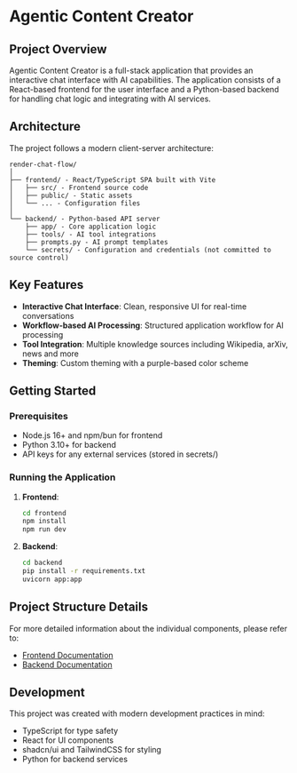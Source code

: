 # Agentic Content Creator

## Project Overview

Agentic Content Creator is a full-stack application that provides an interactive chat interface with AI capabilities. The application consists of a React-based frontend for the user interface and a Python-based backend for handling chat logic and integrating with AI services.

## Architecture

The project follows a modern client-server architecture:

```
render-chat-flow/
│
├── frontend/ - React/TypeScript SPA built with Vite
│   ├── src/ - Frontend source code
│   ├── public/ - Static assets
│   └── ... - Configuration files
│
└── backend/ - Python-based API server
    ├── app/ - Core application logic
    ├── tools/ - AI tool integrations
    ├── prompts.py - AI prompt templates
    └── secrets/ - Configuration and credentials (not committed to source control)
```

## Key Features

- **Interactive Chat Interface**: Clean, responsive UI for real-time conversations
- **Workflow-based AI Processing**: Structured application workflow for AI processing
- **Tool Integration**: Multiple knowledge sources including Wikipedia, arXiv, news and more
- **Theming**: Custom theming with a purple-based color scheme

## Getting Started

### Prerequisites

- Node.js 16+ and npm/bun for frontend
- Python 3.10+ for backend
- API keys for any external services (stored in secrets/)

### Running the Application

1. **Frontend**:

   ```bash
   cd frontend
   npm install
   npm run dev
   ```

2. **Backend**:
   ```bash
   cd backend
   pip install -r requirements.txt
   uvicorn app:app
   ```

## Project Structure Details

For more detailed information about the individual components, please refer to:

- [Frontend Documentation](./frontend/README.md)
- [Backend Documentation](./backend/README.md)

## Development

This project was created with modern development practices in mind:

- TypeScript for type safety
- React for UI components
- shadcn/ui and TailwindCSS for styling
- Python for backend services

